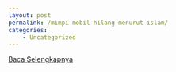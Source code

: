 ```yaml
---
layout: post
permalink: /mimpi-mobil-hilang-menurut-islam/
categories:
    - Uncategorized
---
```


[Baca Selengkapnya](/06)